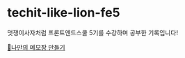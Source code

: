 # techit-like-lion-fe5
멋쟁이사자처럼 프론트엔드스쿨 5기를 수강하며 공부한 기록입니다!


[📝나만의 메모장 만들기](https://jiuuij.github.io/techit-like-lion-fe5/Memopad/index.html)
